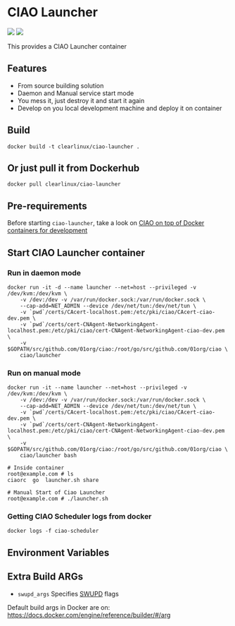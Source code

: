 CIAO Launcher
=============
[![](https://images.microbadger.com/badges/image/clearlinux/ciao-launcher.svg)](http://microbadger.com/images/clearlinux/ciao-launcher "Get your own image badge on microbadger.com")
[![](https://images.microbadger.com/badges/version/clearlinux/ciao-launcher.svg)](http://microbadger.com/images/clearlinux/launcher "Get your own version badge on microbadger.com")

This provides a CIAO Launcher container

Features
--------
- From source building solution
- Daemon and Manual service start mode
- You mess it, just destroy it and start it again
- Develop on you local development machine and deploy it on container

Build
-----
```
docker build -t clearlinux/ciao-launcher .
```

Or just pull it from Dockerhub
------------------------------
```
docker pull clearlinux/ciao-launcher
```

Pre-requirements
----------------
Before starting ``ciao-launcher``, take a look on [CIAO on top of Docker containers for development]()

Start CIAO Launcher container
-----------------------------
### Run in daemon mode
```
docker run -it -d --name launcher --net=host --privileged -v /dev/kvm:/dev/kvm \
    -v /dev:/dev -v /var/run/docker.sock:/var/run/docker.sock \
    --cap-add=NET_ADMIN --device /dev/net/tun:/dev/net/tun \
    -v `pwd`/certs/CAcert-localhost.pem:/etc/pki/ciao/CAcert-ciao-dev.pem \
    -v `pwd`/certs/cert-CNAgent-NetworkingAgent-localhost.pem:/etc/pki/ciao/cert-CNAgent-NetworkingAgent-ciao-dev.pem \
    -v $GOPATH/src/github.com/01org/ciao:/root/go/src/github.com/01org/ciao \
    ciao/launcher
```

### Run on manual mode
```
docker run -it --name launcher --net=host --privileged -v /dev/kvm:/dev/kvm \
    -v /dev:/dev -v /var/run/docker.sock:/var/run/docker.sock \
    --cap-add=NET_ADMIN --device /dev/net/tun:/dev/net/tun \
    -v `pwd`/certs/CAcert-localhost.pem:/etc/pki/ciao/CAcert-ciao-dev.pem \
    -v `pwd`/certs/cert-CNAgent-NetworkingAgent-localhost.pem:/etc/pki/ciao/cert-CNAgent-NetworkingAgent-ciao-dev.pem \
    -v $GOPATH/src/github.com/01org/ciao:/root/go/src/github.com/01org/ciao \
    ciao/launcher bash

# Inside container
root@example.com # ls
ciaorc  go  launcher.sh share

# Manual Start of Ciao Launcher
root@example.com # ./launcher.sh
```

### Getting CIAO Scheduler logs from docker
```
docker logs -f ciao-scheduler
```

Environment Variables
---------------------


Extra Build ARGs
----------------
- ``swupd_args`` Specifies [SWUPD](https://clearlinux.org/documentation/swupdate_how_to_run_the_updater.html) flags

Default build args in Docker are on: https://docs.docker.com/engine/reference/builder/#/arg
